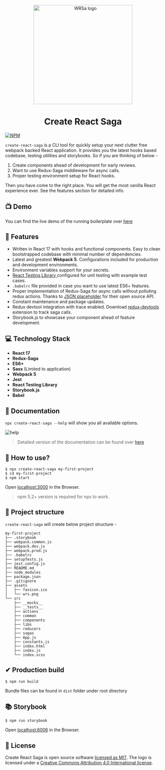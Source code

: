 <p align="center">
  <a href="https://master.d3knmnietsgia5.amplifyapp.com" target="_blank"><img src="https://cdn.jsdelivr.net/npm/create-react-saga@0.7.7/core/assets/wrs.png" width="320" alt="WRSa logo" /></a>
</p>

<h1 align="center">Create React Saga</h1>

[![NPM](https://img.shields.io/npm/v/create-react-saga.svg)](https://www.npmjs.com/package/create-react-saga)

`create-react-saga` is a CLI tool for quickly setup your next clutter free webpack backed React application. It provides you the latest hooks based codebase, testing utilities and storybooks. So if you are thinking of below -
1. Create components ahead of development for early reviews.
2. Want to use Redux-Saga middleware for async calls.
3. Proper testing environment setup for React hooks.

Then you have come to the right place. You will get the most vanilla React experience ever. See the features section for detailed info. 

## 📺 Demo

You can find the live demo of the running boilerplate over [here](https://live.d3knmnietsgia5.amplifyapp.com/)

## 🚀 Features
- Written in React 17 with hooks and functional components. Easy to clean bootstrapped codebase with minimal number of dependencies.
- Latest and greatest **Webpack 5**. Configurations included for production and development environments.
- Environment variables support for your secrets.
- <a href="https://testing-library.com/docs/react-testing-library/intro/" target="_blank">React Testing Library </a> configured for unit testing with example test cases.
- `.babelrc` file provided in case you want to use latest ES6+ features.
- Proper implementation of Redux-Saga for async calls without polluting redux actions. Thanks to [JSON placeholder](https://jsonplaceholder.typicode.com/) for their open source API.
- Constant maintenance and package updates.
- Redux devtool integration with trace enabled. Download [redux-devtools](https://chrome.google.com/webstore/detail/redux-devtools/lmhkpmbekcpmknklioeibfkpmmfibljd) extension to track saga calls.
- Storybook.js to showcase your component ahead of feature development.

## 💻 Technology Stack

- **React 17**
- **Redux-Saga**
- **ES6+**
- **Sass** (Limited to application)
- **Webpack 5**
- **Jest**
- **React Testing Library**
- **Storybook.js**
- **Babel**

## 📙 Documentation
`npx create-react-saga --help` will show you all available options.

<p><img src="https://cdn.jsdelivr.net/npm/create-react-saga@0.7.7/images/help.png" alt="help"/></p>

> Detailed version of the documentation can be found over [here](https://sprakash57.github.io/create-react-saga)

## 🤔 How to use?
```
$ npx create-react-saga my-first-project
$ cd my-first-project
$ npm start
```
Open [localhost:3000](http://localhost:3000) in the Browser.

> npm 5.2+ version is required for npx to work.

## 🌲 Project structure
`create-react-saga` will create below project structure -

```
my-first-project
├── .storybook
├── webpack.common.js
├── webpack.dev.js
├── webpack.prod.js
├── .babelrc
├── setupTests.js
├── jest.config.js
├── README.md
├── node_modules
├── package.json
├── .gitignore
├── assets
│   ├── favicon.ico
│   └── wrs.png
└── src
    ├── __mocks__
    ├── __tests__
    ├── actions
    ├── common
    ├── components
    ├── libs
    ├── reducers
    ├── sagas
    ├── App.js
    ├── constants.js
    ├── index.html
    ├── index.js
    └── index.scss
```

## ✔ Production build
```
$ npm run build
```

Bundle files can be found in `dist` folder under root directory

## 📚 Storybook
```
$ npm run storybook
```

Open [localhost:6006](http://localhost:6006) in the Browser.

## 📑 License

Create React Saga is open source software [licensed as MIT](https://github.com/sprakash57/create-react-saga/blob/master/LICENSE). The logo is licensed under a [Creative Commons Attribution 4.0 International license](https://creativecommons.org/licenses/by/4.0/).
